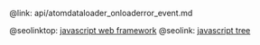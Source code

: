 @link: api/atomdataloader_onloaderror_event.md

@seolinktop: [javascript web framework](https://webix.com)
@seolink: [javascript tree](https://webix.com/widget/tree/)